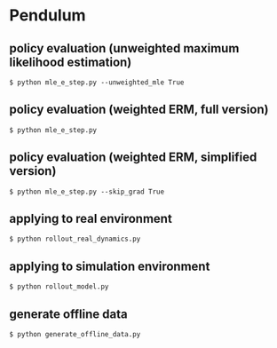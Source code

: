 # Pendulum

## policy evaluation (unweighted maximum likelihood estimation)
```
$ python mle_e_step.py --unweighted_mle True
```

## policy evaluation (weighted ERM, full version)
```
$ python mle_e_step.py
```

## policy evaluation (weighted ERM, simplified version)
```
$ python mle_e_step.py --skip_grad True
```

## applying to real environment
```
$ python rollout_real_dynamics.py
```

## applying to simulation environment
```
$ python rollout_model.py
```

## generate offline data
```
$ python generate_offline_data.py
```


